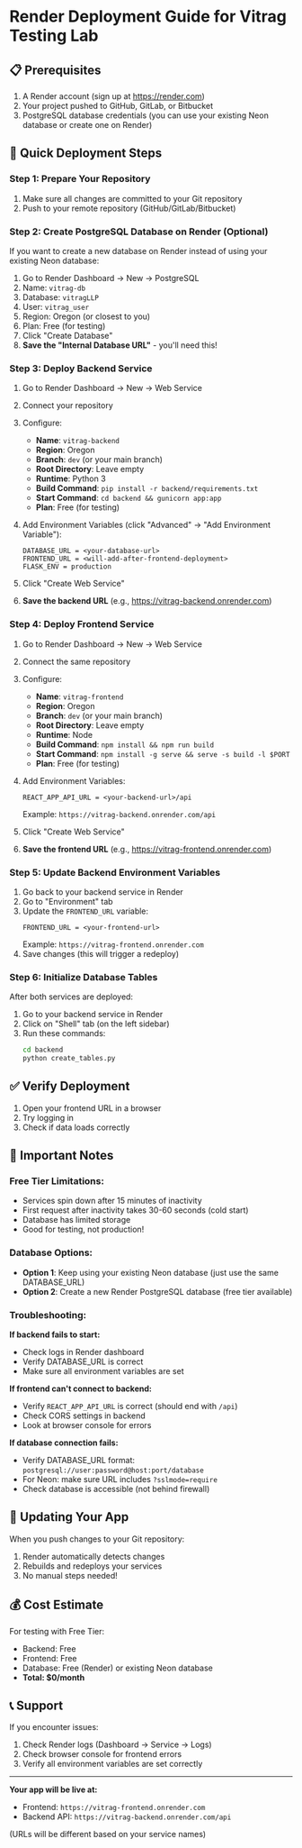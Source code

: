 # Render Deployment Guide for Vitrag Testing Lab

## 📋 Prerequisites
1. A Render account (sign up at https://render.com)
2. Your project pushed to GitHub, GitLab, or Bitbucket
3. PostgreSQL database credentials (you can use your existing Neon database or create one on Render)

## 🚀 Quick Deployment Steps

### Step 1: Prepare Your Repository
1. Make sure all changes are committed to your Git repository
2. Push to your remote repository (GitHub/GitLab/Bitbucket)

### Step 2: Create PostgreSQL Database on Render (Optional)
If you want to create a new database on Render instead of using your existing Neon database:

1. Go to Render Dashboard → New → PostgreSQL
2. Name: `vitrag-db`
3. Database: `vitragLLP`
4. User: `vitrag_user`
5. Region: Oregon (or closest to you)
6. Plan: Free (for testing)
7. Click "Create Database"
8. **Save the "Internal Database URL"** - you'll need this!

### Step 3: Deploy Backend Service

1. Go to Render Dashboard → New → Web Service
2. Connect your repository
3. Configure:
   - **Name**: `vitrag-backend`
   - **Region**: Oregon
   - **Branch**: `dev` (or your main branch)
   - **Root Directory**: Leave empty
   - **Runtime**: Python 3
   - **Build Command**: `pip install -r backend/requirements.txt`
   - **Start Command**: `cd backend && gunicorn app:app`
   - **Plan**: Free (for testing)

4. Add Environment Variables (click "Advanced" → "Add Environment Variable"):
   ```
   DATABASE_URL = <your-database-url>
   FRONTEND_URL = <will-add-after-frontend-deployment>
   FLASK_ENV = production
   ```
   
5. Click "Create Web Service"
6. **Save the backend URL** (e.g., https://vitrag-backend.onrender.com)

### Step 4: Deploy Frontend Service

1. Go to Render Dashboard → New → Web Service
2. Connect the same repository
3. Configure:
   - **Name**: `vitrag-frontend`
   - **Region**: Oregon
   - **Branch**: `dev` (or your main branch)
   - **Root Directory**: Leave empty
   - **Runtime**: Node
   - **Build Command**: `npm install && npm run build`
   - **Start Command**: `npm install -g serve && serve -s build -l $PORT`
   - **Plan**: Free (for testing)

4. Add Environment Variables:
   ```
   REACT_APP_API_URL = <your-backend-url>/api
   ```
   Example: `https://vitrag-backend.onrender.com/api`

5. Click "Create Web Service"
6. **Save the frontend URL** (e.g., https://vitrag-frontend.onrender.com)

### Step 5: Update Backend Environment Variables

1. Go back to your backend service in Render
2. Go to "Environment" tab
3. Update the `FRONTEND_URL` variable:
   ```
   FRONTEND_URL = <your-frontend-url>
   ```
   Example: `https://vitrag-frontend.onrender.com`
4. Save changes (this will trigger a redeploy)

### Step 6: Initialize Database Tables

After both services are deployed:

1. Go to your backend service in Render
2. Click on "Shell" tab (on the left sidebar)
3. Run these commands:
   ```bash
   cd backend
   python create_tables.py
   ```

## ✅ Verify Deployment

1. Open your frontend URL in a browser
2. Try logging in
3. Check if data loads correctly

## 📝 Important Notes

### Free Tier Limitations:
- Services spin down after 15 minutes of inactivity
- First request after inactivity takes 30-60 seconds (cold start)
- Database has limited storage
- Good for testing, not production!

### Database Options:
- **Option 1**: Keep using your existing Neon database (just use the same DATABASE_URL)
- **Option 2**: Create a new Render PostgreSQL database (free tier available)

### Troubleshooting:

**If backend fails to start:**
- Check logs in Render dashboard
- Verify DATABASE_URL is correct
- Make sure all environment variables are set

**If frontend can't connect to backend:**
- Verify `REACT_APP_API_URL` is correct (should end with `/api`)
- Check CORS settings in backend
- Look at browser console for errors

**If database connection fails:**
- Verify DATABASE_URL format: `postgresql://user:password@host:port/database`
- For Neon: make sure URL includes `?sslmode=require`
- Check database is accessible (not behind firewall)

## 🔄 Updating Your App

When you push changes to your Git repository:
1. Render automatically detects changes
2. Rebuilds and redeploys your services
3. No manual steps needed!

## 💰 Cost Estimate

For testing with Free Tier:
- Backend: Free
- Frontend: Free
- Database: Free (Render) or existing Neon database
- **Total: $0/month**

## 📞 Support

If you encounter issues:
1. Check Render logs (Dashboard → Service → Logs)
2. Check browser console for frontend errors
3. Verify all environment variables are set correctly

---

**Your app will be live at:**
- Frontend: `https://vitrag-frontend.onrender.com`
- Backend API: `https://vitrag-backend.onrender.com/api`

(URLs will be different based on your service names)

